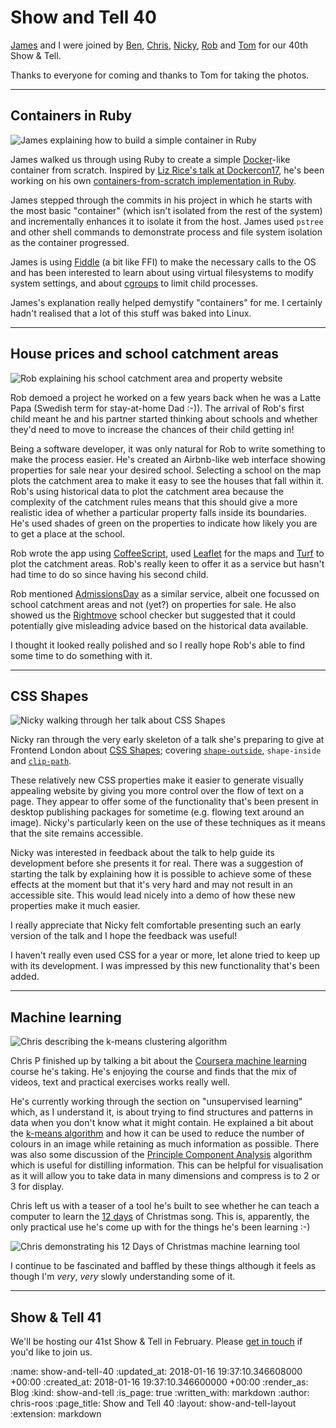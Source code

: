 Show and Tell 40
================

[James][james-mead] and I were joined by [Ben][ben-griffiths], [Chris][chris-patuzzo], [Nicky][nicky-thompson], [Rob][rob-mckinnon] and [Tom][tom-stuart] for our 40th Show & Tell.

Thanks to everyone for coming and thanks to Tom for taking the photos.

[ben-griffiths]: https://twitter.com/beng
[chris-patuzzo]: http://chris.patuzzo.co.uk/
[james-mead]: /james-mead
[nicky-thompson]: http://www.knotnicky.com/
[rob-mckinnon]: https://github.com/robmckinnon
[tom-stuart]: http://codon.com/

---

## Containers in Ruby

![James explaining how to build a simple container in Ruby](/images/blog/2018-01-10-show-and-tell-40-james-m-containers.jpg)

James walked us through using Ruby to create a simple [Docker][docker]-like container from scratch. Inspired by [Liz Rice's talk at Dockercon17][liz-rice-dockercon17], he's been working on his own [containers-from-scratch implementation in Ruby][james-mead-containers-from-scratch].

James stepped through the commits in his project in which he starts with the most basic "container" (which isn't isolated from the rest of the system) and incrementally enhances it to isolate it from the host. James used `pstree` and other shell commands to demonstrate process and file system isolation as the container progressed.

James is using [Fiddle][ruby-fiddle] (a bit like FFI) to make the necessary calls to the OS and has been interested to learn about using virtual filesystems to modify system settings, and about [cgroups][cgroups] to limit child processes.

James's explanation really helped demystify "containers" for me. I certainly hadn't realised that a lot of this stuff was baked into Linux.

[cgroups]: https://en.wikipedia.org/wiki/Cgroups
[docker]: https://www.docker.com/
[james-mead-containers-from-scratch]: https://github.com/floehopper/containers-from-scratch
[liz-rice-dockercon17]: https://www.youtube.com/watch?v=MHv6cWjvQjM&t=1316s
[ruby-fiddle]: https://github.com/ruby/fiddle
[union-filesystem]: https://en.wikipedia.org/wiki/UnionFS

---

## House prices and school catchment areas

![Rob explaining his school catchment area and property website](/images/blog/2018-01-10-show-and-tell-40-rob-m-school-catchment-areas.jpg)

Rob demoed a project he worked on a few years back when he was a Latte Papa (Swedish term for stay-at-home Dad :-)). The arrival of Rob's first child meant he and his partner started thinking about schools and whether they'd need to move to increase the chances of their child getting in!

Being a software developer, it was only natural for Rob to write something to make the process easier. He's created an Airbnb-like web interface showing properties for sale near your desired school. Selecting a school on the map plots the catchment area to make it easy to see the houses that fall within it. Rob's using historical data to plot the catchment area because the complexity of the catchment rules means that this should give a more realistic idea of whether a particular property falls inside its boundaries. He's used shades of green on the properties to indicate how likely you are to get a place at the school.

Rob wrote the app using [CoffeeScript][coffee-script], used [Leaflet][leaflet-js] for the maps and [Turf][turf-js] to plot the catchment areas. Rob's really keen to offer it as a service but hasn't had time to do so since having his second child.

Rob mentioned [AdmissionsDay][admissions-day] as a similar service, albeit one focussed on school catchment areas and not (yet?) on properties for sale. He also showed us the [Rightmove][rightmove] school checker but suggested that it could potentially give misleading advice based on the historical data available.

I thought it looked really polished and so I really hope Rob's able to find some time to do something with it.

[admissions-day]: https://admissionsday.co.uk/
[coffee-script]: http://coffeescript.org/
[leaflet-js]: http://leafletjs.com/
[rightmove]: http://www.rightmove.co.uk/
[turf-js]: http://turfjs.org/

---

## CSS Shapes

![Nicky walking through her talk about CSS Shapes](/images/blog/2018-01-10-show-and-tell-40-nicky-css-shapes.jpg)

Nicky ran through the very early skeleton of a talk she's preparing to give at Frontend London about [CSS Shapes][css-shapes-intro]; covering [`shape-outside`][mdn-shape-outside], `shape-inside` and [`clip-path`][mdn-clip-path].

These relatively new CSS properties make it easier to generate visually appealing website by giving you more control over the flow of text on a page. They appear to offer some of the functionality that's been present in desktop publishing packages for sometime (e.g. flowing text around an image). Nicky's particularly keen on the use of these techniques as it means that the site remains accessible.

Nicky was interested in feedback about the talk to help guide its development before she presents it for real. There was a suggestion of starting the talk by explaining how it is possible to achieve some of these effects at the moment but that it's very hard and may not result in an accessible site. This would lead nicely into a demo of how these new properties make it much easier.

I really appreciate that Nicky felt comfortable presenting such an early version of the talk and I hope the feedback was useful!

I haven't really even used CSS for a year or more, let alone tried to keep up with its development. I was impressed by this new functionality that's been added.

[css-shapes-intro]: https://www.html5rocks.com/en/tutorials/shapes/getting-started/
[mdn-shape-outside]: https://developer.mozilla.org/en-US/docs/Web/CSS/shape-outside
[mdn-clip-path]: https://developer.mozilla.org/en-US/docs/Web/CSS/clip-path

---

## Machine learning

![Chris describing the k-means clustering algorithm](/images/blog/2018-01-10-show-and-tell-40-chris-p-machine-learning.jpg)

Chris P finished up by talking a bit about the [Coursera machine learning][coursera-machine-learning] course he's taking. He's enjoying the course and finds that the mix of videos, text and practical exercises works really well.

He's currently working through the section on "unsupervised learning" which, as I understand it, is about trying to find structures and patterns in data when you don't know what it might contain. He explained a bit about the [k-means algorithm][k-means] and how it can be used to reduce the number of colours in an image while retaining as much information as possible. There was also some discussion of the [Principle Component Analysis][principle-component-analysys] algorithm which is useful for distilling information. This can be helpful for visualisation as it will allow you to take data in many dimensions and compress is to 2 or 3 for display.

Chris left us with a teaser of a tool he's built to see whether he can teach a computer to learn the [12 days][tuzz-12-days] of Christmas song. This is, apparently, the only practical use he's come up with for the things he's been learning :-)

![Chris demonstrating his 12 Days of Christmas machine learning tool](/images/blog/2018-01-10-show-and-tell-40-chris-p-12-days.jpg)

I continue to be fascinated and baffled by these things although it feels as though I'm _very_, _very_ slowly understanding some of it.

[coursera-machine-learning]: https://www.coursera.org/learn/machine-learning
[k-means]: https://en.wikipedia.org/wiki/K-means_clustering
[principle-component-analysys]: https://en.wikipedia.org/wiki/Principal_component_analysis
[tuzz-12-days]: https://github.com/tuzz/twelve_days

---

## Show & Tell 41

We'll be hosting our 41st Show & Tell in February. Please [get in touch][contact] if you'd like to join us.

[contact]: /contact

:name: show-and-tell-40
:updated_at: 2018-01-16 19:37:10.346608000 +00:00
:created_at: 2018-01-16 19:37:10.346600000 +00:00
:render_as: Blog
:kind: show-and-tell
:is_page: true
:written_with: markdown
:author: chris-roos
:page_title: Show and Tell 40
:layout: show-and-tell-layout
:extension: markdown
